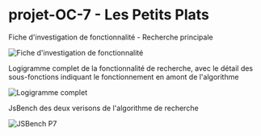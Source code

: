 # projet-OC-7 - Les Petits Plats

Fiche d'investigation de fonctionnalité - Recherche principale

![Fiche d'investigation de fonctionnalité](https://user-images.githubusercontent.com/99485287/191357927-abfb581c-a4e2-4f9d-b3cb-029dc556b9cc.jpg)




Logigramme complet de la fonctionnalité de recherche, avec le détail des sous-fonctions indiquant le fonctionnement en amont de l'algorithme

![Logigramme complet](https://user-images.githubusercontent.com/99485287/191357940-5ccbd5f6-91b4-4ac7-b899-4c241f27e83e.jpg)




JsBench des deux verisons de l'algorithme de recherche

![JSBench P7](https://user-images.githubusercontent.com/99485287/189907018-08e728e8-f089-44ee-afe7-90e45d3c1ac9.png)



